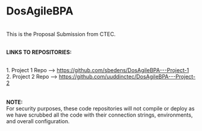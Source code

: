 # DosAgileBPA
<br /> This is the Proposal Submission from CTEC.

<br /><b>LINKS TO REPOSITORIES:</b>
<br />

<br />1. Project 1 Repo --> https://github.com/sbedens/DosAgileBPA---Project-1
<br />2. Project 2 Repo --> https://github.com/uuddinctec/DosAgileBPA---Project-2
<br />
<br />
<br /><b>NOTE:</b>
<br />
For security purposes, these code repositories will not compile or deploy as we have scrubbed all the code with their connection strings, environments, and overall configuration.
